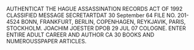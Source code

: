 AUTHENTICAT THE HAGUE ASSASSINATION RECORDS ACT OF 1992 CLASSIFIED MESSAGE SECRETARTDAT 30 September 64 FILE NO. 201-4524 BONN, FRANKFURT, BERLIN, COPENHAGEN, REYKJAVIK, PARIS, STOCKHOLM. JOACHIM JOESTER DPOB 29 JUL 07 COLOGNE. ENTER ENTIRE ADULT CAREER AND AUTHOR CA 30 BOOKS AND NUMEROUSSPAPER ARTICLES.